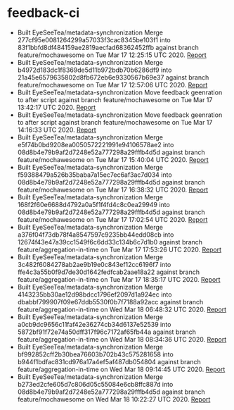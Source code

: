 # feedback-ci
- Built EyeSeeTea/metadata-synchronization Merge 277cf95e0081264299a57033f3cac8345be103f1 into 83f1bbfd8df484159ae2819aecfad68362452ffb against branch feature/mochawesome on Tue Mar 17 12:25:15 UTC 2020. [Report](https://eyeseetea.github.io/feedback-ci/EyeSeeTea/metadata-synchronization/pr/452/435b11ebd04fa21844304b89e7a00f5746568e18)
- Built EyeSeeTea/metadata-synchronization Merge b4972d183dc1f8369de5d11b972bdb70b6286df9 into 21a45e6579635802d8fb672eb6e9330567b69e37 against branch feature/mochawesome on Tue Mar 17 12:57:06 UTC 2020. [Report](https://eyeseetea.github.io/feedback-ci/EyeSeeTea/metadata-synchronization/pr/452/b4b6b9243e228692b7feff553e995aa4d27d7d1f)
- Built EyeSeeTea/metadata-synchronization Move feedback geenration to after script against branch feature/mochawesome on Tue Mar 17 13:42:17 UTC 2020. [Report](https://eyeseetea.github.io/feedback-ci/EyeSeeTea/metadata-synchronization/branch/feature-mochawesome/b4972d183dc1f8369de5d11b972bdb70b6286df9)
- Built EyeSeeTea/metadata-synchronization Move feedback geenration to after script against branch feature/mochawesome on Tue Mar 17 14:16:33 UTC 2020. [Report](https://eyeseetea.github.io/feedback-ci/EyeSeeTea/metadata-synchronization/branch/feature-mochawesome/b4972d183dc1f8369de5d11b972bdb70b6286df9)
- Built EyeSeeTea/metadata-synchronization Merge e5f74b0bd9208ea0050572221991e94106578ae2 into 08d8b4e79b9af2d7248e52a777298a29fffb4d5d against branch feature/mochawesome on Tue Mar 17 15:40:04 UTC 2020. [Report](https://eyeseetea.github.io/feedback-ci/EyeSeeTea/metadata-synchronization/pr/452/50900052d7e46e8496540b0efeeecda8f7eaf436)
- Built EyeSeeTea/metadata-synchronization Merge f59388479a526b35baba7a15ec7ec6af3ac7d034 into 08d8b4e79b9af2d7248e52a777298a29fffb4d5d against branch feature/mochawesome on Tue Mar 17 16:38:32 UTC 2020. [Report](https://eyeseetea.github.io/feedback-ci/EyeSeeTea/metadata-synchronization/pr/452/9933dc83ac1da08d3e1d97c180550d733f05c8a4)
- Built EyeSeeTea/metadata-synchronization Merge 168f2f60e6688d4792a0a5f1f4fd4c8c0ea29949 into 08d8b4e79b9af2d7248e52a777298a29fffb4d5d against branch feature/mochawesome on Tue Mar 17 17:02:54 UTC 2020. [Report](https://eyeseetea.github.io/feedback-ci/EyeSeeTea/metadata-synchronization/pr/452/29b09f3f690e61388f4829f786ebe7090804deac)
- Built EyeSeeTea/metadata-synchronization Merge a376f04f73db78f4a8547597c9235bb44edd08cb into 12674f43e47a39cc1549f6c6dd33c134b6c7d1b0 against branch feature/aggregation-in-time on Tue Mar 17 17:53:26 UTC 2020. [Report](https://eyeseetea.github.io/feedback-ci/EyeSeeTea/metadata-synchronization/pr/457/cdff9d33598d79aa2103261419bfb2a80749e919)
- Built EyeSeeTea/metadata-synchronization Merge 3c482f6084278ab2ae9b19e0c843ef12cc6196f7 into ffe4c3a55b0f9d7de30d1642fedfcab2aae18a22 against branch feature/aggregation-in-time on Tue Mar 17 18:35:17 UTC 2020. [Report](https://eyeseetea.github.io/feedback-ci/EyeSeeTea/metadata-synchronization/pr/457/73faf1f0761e4852f6e9ffc813636bc6951bae43)
- Built EyeSeeTea/metadata-synchronization Merge 4143235bb30ae12d98bdcc1796ef2097d1a924ec into dbabbf799907f09e67ddb5530f0b7f7188a92acc against branch feature/aggregation-in-time on Wed Mar 18 06:48:32 UTC 2020. [Report](https://eyeseetea.github.io/feedback-ci/EyeSeeTea/metadata-synchronization/pr/457/2c6ea925787b58660aae7ace3cbd640bf91e2214)
- Built EyeSeeTea/metadata-synchronization Merge a0cb9dc9656c11faf42e36274cb34d6137e52539 into 5872bf91f72e74a50dff317f96c7172af65fb44a against branch feature/aggregation-in-time on Wed Mar 18 08:34:36 UTC 2020. [Report](https://eyeseetea.github.io/feedback-ci/EyeSeeTea/metadata-synchronization/pr/457/215ce9d7fe8c2d44542f34c43fcd07b8612f5c58)
- Built EyeSeeTea/metadata-synchronization Merge bf992852cff2b30bea76603b702b43c575281658 into b944f1bdfac831cd976a17a4ef5af487db054804 against branch feature/aggregation-in-time on Wed Mar 18 09:14:45 UTC 2020. [Report](https://eyeseetea.github.io/feedback-ci/EyeSeeTea/metadata-synchronization/pr/457/26420c584cfd4fc7a883db1cef1c193512ca0bb8)
- Built EyeSeeTea/metadata-synchronization Merge b273ed2cfe605d7c806d05c55084e6cb8ffc887d into 08d8b4e79b9af2d7248e52a777298a29fffb4d5d against branch feature/mochawesome on Wed Mar 18 10:22:27 UTC 2020. [Report](https://eyeseetea.github.io/feedback-ci/EyeSeeTea/metadata-synchronization/pr/452/f7ae00a42b69914f7bc3b3f6c2ac862999f53d36)
